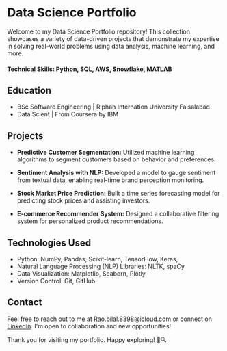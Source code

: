 # Data Science Portfolio

Welcome to my Data Science Portfolio repository! This collection showcases a variety of data-driven projects that demonstrate my expertise in solving real-world problems using data analysis, machine learning, and more.

#### Technical Skills: Python, SQL, AWS, Snowflake, MATLAB


## Education
- BSc Software Engineering | Riphah Internation University Faisalabad	 			        		
- Data Scient | From Coursera by IBM


## Projects

- **Predictive Customer Segmentation:** Utilized machine learning algorithms to segment customers based on behavior and preferences.

- **Sentiment Analysis with NLP:** Developed a model to gauge sentiment from textual data, enabling real-time brand perception monitoring.

- **Stock Market Price Prediction:** Built a time series forecasting model for predicting stock prices and assisting investors.

- **E-commerce Recommender System:** Designed a collaborative filtering system for personalized product recommendations.

## Technologies Used

- Python: NumPy, Pandas, Scikit-learn, TensorFlow, Keras, 
- Natural Language Processing (NLP) Libraries: NLTK, spaCy
- Data Visualization: Matplotlib, Seaborn, Plotly
- Version Control: Git, GitHub

## Contact

Feel free to reach out to me at [Rao.bilal.8398@icloud.com](github.com/RaodotBilal/MyPortFolio/) or connect on [LinkedIn](https://www.linkedin.com/in/rao-bilal-ahmed-32581121b/). I'm open to collaboration and new opportunities!

Thank you for visiting my portfolio. Happy exploring! 🚀🔍
